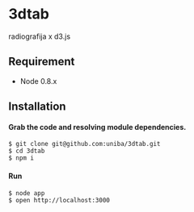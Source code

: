 # 3dtab

radiografija x d3.js

## Requirement

* Node 0.8.x

## Installation

#### Grab the code and resolving module dependencies.

    $ git clone git@github.com:uniba/3dtab.git
    $ cd 3dtab
    $ npm i

#### Run
    
    $ node app
    $ open http://localhost:3000